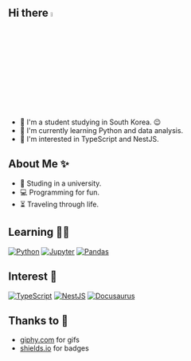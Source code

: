 ## Hi there <a href="https://github.com/hixero"><img src="https://media.giphy.com/media/hvRJCLFzcasrR4ia7z/giphy.gif" width="5%"></a>

- 🔭 I'm a student studying in South Korea. :wink:
- 🌱 I'm currently learning Python and data analysis.
- 🔬 I'm interested in TypeScript and NestJS.

## About Me ✨
- 🔭 Studing in a university.
- 💻 Programming for fun.
- ⏳ Traveling through life.

## Learning 👨‍💻
<a href="https://www.python.org" target='_blank'><img alt="Python" src="https://img.shields.io/badge/Python-3776AB?&logo=Python&logoColor=white"/></a>
<a href="https://jupyter.org" target='_blank'><img alt="Jupyter" src="https://img.shields.io/badge/Jupyter-F37626?logo=Jupyter&logoColor=white"/></a>
<a href="https://pandas.pydata.org" target='_blank'><img alt="Pandas" src="https://img.shields.io/badge/Pandas-150458?&logo=Pandas&logoColor=white"/></a>

## Interest 👀
<a href="https://www.typescriptlang.org" target='_blank'><img alt="TypeScript" src="https://img.shields.io/badge/TypeScript-3178C6?&logo=TypeScript&logoColor=white"/></a>
<a href="https://nestjs.com" target='_blank'><img alt="NestJS" src="https://img.shields.io/badge/NestJS-E0234E?logo=NestJS&logoColor=white"/></a>
<a href="https://docusaurus.io" target='_blank'><img alt="Docusaurus" src="https://img.shields.io/badge/Docusaurus-3ECC5F?logo=docusaurus&logoColor=white"/></a>

## Thanks to 🙏
* [giphy.com](https://giphy.com/) for gifs
* [shields.io](https://shields.io/) for badges


<!--
**hixero/hixero** is a ✨ _special_ ✨ repository because its `README.md` (this file) appears on your GitHub profile.

Here are some ideas to get you started:

- 🔭 I’m currently working on ...
- 🌱 I’m currently learning ...
- 👯 I’m looking to collaborate on ...
- 🤔 I’m looking for help with ...
- 💬 Ask me about ...
- 📫 How to reach me: ...
- 😄 Pronouns: ...
- ⚡ Fun fact: ...
-->
